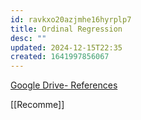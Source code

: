 ```yaml
---
id: ravkxo20azjmhe16hyrplp7
title: Ordinal Regression
desc: ""
updated: 2024-12-15T22:35
created: 1641997856067
---
```


[Google Drive- References](https://drive.google.com/open?id=1Aq03LjQHDu267YWhZfWFw8eBFAvzu-8u&authuser=stefanvpetrov%40gmail.com&usp=drive_fs)

[[Recomme]]